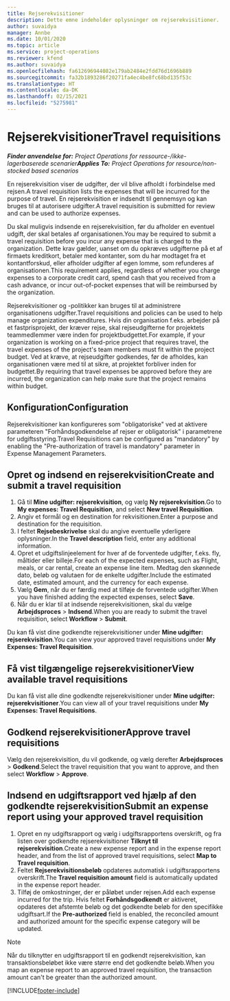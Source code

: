 ```yaml
---
title: Rejserekvisitioner
description: Dette emne indeholder oplysninger om rejserekvisitioner.
author: suvaidya
manager: Annbe
ms.date: 10/01/2020
ms.topic: article
ms.service: project-operations
ms.reviewer: kfend
ms.author: suvaidya
ms.openlocfilehash: fa612696944082e179ab2484e2fdd76d1696b889
ms.sourcegitcommit: fa32b1893286f20271fa4ec4be8fc68bd135f53c
ms.translationtype: HT
ms.contentlocale: da-DK
ms.lasthandoff: 02/15/2021
ms.locfileid: "5275981"
---
```

# <a name="travel-requisitions"></a><span data-ttu-id="ad268-103">Rejserekvisitioner</span><span class="sxs-lookup"><span data-stu-id="ad268-103">Travel requisitions</span></span>

<span data-ttu-id="ad268-104">_**Finder anvendelse for:** Project Operations for ressource-/ikke-lagerbaserede scenarier_</span><span class="sxs-lookup"><span data-stu-id="ad268-104">_**Applies To:** Project Operations for resource/non-stocked based scenarios_</span></span>

<span data-ttu-id="ad268-105">En rejserekvisition viser de udgifter, der vil blive afholdt i forbindelse med rejsen.</span><span class="sxs-lookup"><span data-stu-id="ad268-105">A travel requisition lists the expenses that will be incurred for the purpose of travel.</span></span> <span data-ttu-id="ad268-106">En rejserekvisition er indsendt til gennemsyn og kan bruges til at autorisere udgifter.</span><span class="sxs-lookup"><span data-stu-id="ad268-106">A travel requisition is submitted for review and can be used to authorize expenses.</span></span>

<span data-ttu-id="ad268-107">Du skal muligvis indsende en rejserekvisition, før du afholder en eventuel udgift, der skal betales af organisationen.</span><span class="sxs-lookup"><span data-stu-id="ad268-107">You may be required to submit a travel requisition before you incur any expense that is charged to the organization.</span></span> <span data-ttu-id="ad268-108">Dette krav gælder, uanset om du opkræves udgifterne på et af firmaets kreditkort, betaler med kontanter, som du har modtaget fra et kontantforskud, eller afholder udgifter af egen lomme, som refunderes af organisationen.</span><span class="sxs-lookup"><span data-stu-id="ad268-108">This requirement applies, regardless of whether you charge expenses to a corporate credit card, spend cash that you received from a cash advance, or incur out-of-pocket expenses that will be reimbursed by the organization.</span></span>

<span data-ttu-id="ad268-109">Rejserekvisitioner og -politikker kan bruges til at administrere organisationens udgifter.</span><span class="sxs-lookup"><span data-stu-id="ad268-109">Travel requisitions and policies can be used to help manage organization expenditures.</span></span> <span data-ttu-id="ad268-110">Hvis din organisation f.eks. arbejder på et fastprisprojekt, der kræver rejse, skal rejseudgifterne for projektets teammedlemmer være inden for projektbudgettet.</span><span class="sxs-lookup"><span data-stu-id="ad268-110">For example, if your organization is working on a fixed-price project that requires travel, the travel expenses of the project's team members must fit within the project budget.</span></span> <span data-ttu-id="ad268-111">Ved at kræve, at rejseudgifter godkendes, før de afholdes, kan organisationen være med til at sikre, at projektet forbliver inden for budgettet.</span><span class="sxs-lookup"><span data-stu-id="ad268-111">By requiring that travel expenses be approved before they are incurred, the organization can help make sure that the project remains within budget.</span></span>

## <a name="configuration"></a><span data-ttu-id="ad268-112">Konfiguration</span><span class="sxs-lookup"><span data-stu-id="ad268-112">Configuration</span></span> 

<span data-ttu-id="ad268-113">Rejserekvisitioner kan konfigureres som "obligatoriske" ved at aktivere parameteren "Forhåndsgodkendelse af rejser er obligatorisk" i parametrene for udgiftsstyring.</span><span class="sxs-lookup"><span data-stu-id="ad268-113">Travel Requisitions can be configured as "mandatory" by enabling the "Pre-authorization of travel is mandatory" parameter in Expense Management Parameters.</span></span> 

## <a name="create-and-submit-a-travel-requisition"></a><span data-ttu-id="ad268-114">Opret og indsend en rejserekvisition</span><span class="sxs-lookup"><span data-stu-id="ad268-114">Create and submit a travel requisition</span></span>

1. <span data-ttu-id="ad268-115">Gå til **Mine udgifter: rejserekvisition**, og vælg **Ny rejserekvisition**.</span><span class="sxs-lookup"><span data-stu-id="ad268-115">Go to **My expenses: Travel Requisition**, and select **New travel Requisition**.</span></span>
2. <span data-ttu-id="ad268-116">Angiv et formål og en destination for rekvisitionen.</span><span class="sxs-lookup"><span data-stu-id="ad268-116">Enter a purpose and destination for the requisition.</span></span>
3. <span data-ttu-id="ad268-117">I feltet **Rejsebeskrivelse** skal du angive eventuelle yderligere oplysninger.</span><span class="sxs-lookup"><span data-stu-id="ad268-117">In the  **Travel description** field, enter any additional information.</span></span> 
4. <span data-ttu-id="ad268-118">Opret et udgiftslinjeelement for hver af de forventede udgifter, f.eks. fly, måltider eller billeje.</span><span class="sxs-lookup"><span data-stu-id="ad268-118">For each of the expected expenses, such as Flight, meals, or car rental, create an expense line item.</span></span> <span data-ttu-id="ad268-119">Medtag den skønnede dato, beløb og valutaen for de enkelte udgifter.</span><span class="sxs-lookup"><span data-stu-id="ad268-119">Include the estimated date, estimated amount, and the currency for each expense.</span></span> 
5. <span data-ttu-id="ad268-120">Vælg **Gem**, når du er færdig med at tilføje de forventede udgifter.</span><span class="sxs-lookup"><span data-stu-id="ad268-120">When you have finished adding the expected expenses, select **Save**.</span></span>
6. <span data-ttu-id="ad268-121">Når du er klar til at indsende rejserekvisitionen, skal du vælge **Arbejdsproces** > **Indsend**.</span><span class="sxs-lookup"><span data-stu-id="ad268-121">When you are ready to submit the travel requisition, select **Workflow** > **Submit**.</span></span>

<span data-ttu-id="ad268-122">Du kan få vist dine godkendte rejserekvisitioner under **Mine udgifter: rejserekvisition**.</span><span class="sxs-lookup"><span data-stu-id="ad268-122">You can view your approved travel requisitions under **My Expenses: Travel Requisition**.</span></span> 

## <a name="view-available-travel-requisitions"></a><span data-ttu-id="ad268-123">Få vist tilgængelige rejserekvisitioner</span><span class="sxs-lookup"><span data-stu-id="ad268-123">View available travel requisitions</span></span>

<span data-ttu-id="ad268-124">Du kan få vist alle dine godkendte rejserekvisitioner under **Mine udgifter: rejserekvisitioner**.</span><span class="sxs-lookup"><span data-stu-id="ad268-124">You can view all of your travel requisitions under **My Expenses: Travel Requisitions**.</span></span>

## <a name="approve-travel-requisitions"></a><span data-ttu-id="ad268-125">Godkend rejserekvisitioner</span><span class="sxs-lookup"><span data-stu-id="ad268-125">Approve travel requisitions</span></span>

<span data-ttu-id="ad268-126">Vælg den rejserekvisition, du vil godkende, og vælg derefter **Arbejdsproces** > **Godkend**.</span><span class="sxs-lookup"><span data-stu-id="ad268-126">Select the travel requisition that you want to approve, and then select **Workflow** > **Approve**.</span></span>  

## <a name="submit-an-expense-report-using-your-approved-travel-requisition"></a><span data-ttu-id="ad268-127">Indsend en udgiftsrapport ved hjælp af den godkendte rejserekvisition</span><span class="sxs-lookup"><span data-stu-id="ad268-127">Submit an expense report using your approved travel requisition</span></span>

1. <span data-ttu-id="ad268-128">Opret en ny udgiftsrapport og vælg i udgiftsrapportens overskrift, og fra listen over godkendte rejserekvisitioner **Tilknyt til rejserekvisition**.</span><span class="sxs-lookup"><span data-stu-id="ad268-128">Create a new expense report and in the expense report header, and from the list of approved travel requisitions, select **Map to Travel requisition**.</span></span>
2. <span data-ttu-id="ad268-129">Feltet **Rejserekvisitionsbeløb** opdateres automatisk i udgiftsrapportens overskrift.</span><span class="sxs-lookup"><span data-stu-id="ad268-129">The **Travel requisition amount** field is automatically updated in the expense report header.</span></span>
3. <span data-ttu-id="ad268-130">Tilføj de omkostninger, der er påløbet under rejsen.</span><span class="sxs-lookup"><span data-stu-id="ad268-130">Add each expense incurred for the trip.</span></span> <span data-ttu-id="ad268-131">Hvis feltet **Forhåndsgodkendt** er aktiveret, opdateres det afstemte beløb og det godkendte beløb for den specifikke udgiftsart.</span><span class="sxs-lookup"><span data-stu-id="ad268-131">If the **Pre-authorized** field is enabled, the reconciled amount and authorized amount for the specific expense category will be updated.</span></span>

> [!NOTE]
> <span data-ttu-id="ad268-132">Når du tilknytter en udgiftsrapport til en godkendt rejserekvisition, kan transaktionsbeløbet ikke være større end det godkendte beløb.</span><span class="sxs-lookup"><span data-stu-id="ad268-132">When you map an expense report to an approved travel requisition, the transaction amount can't be greater than the authorized amount.</span></span> 


[!INCLUDE[footer-include](../includes/footer-banner.md)]